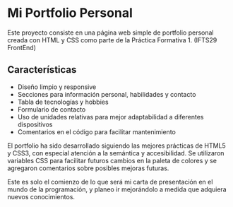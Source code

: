 # Mi Portfolio Personal

Este proyecto consiste en una página web simple de portfolio personal creada con HTML y CSS como parte de la Práctica Formativa 1.
(IFTS29 FrontEnd)

## Características

- Diseño limpio y responsive
- Secciones para información personal, habilidades y contacto
- Tabla de tecnologías y hobbies
- Formulario de contacto
- Uso de unidades relativas para mejor adaptabilidad a diferentes dispositivos
- Comentarios en el código para facilitar mantenimiento

El portfolio ha sido desarrollado siguiendo las mejores prácticas de HTML5 y CSS3, con especial atención a la semántica y accesibilidad. Se utilizaron variables CSS para facilitar futuros cambios en la paleta de colores y se agregaron comentarios sobre posibles mejoras futuras.

Este es solo el comienzo de lo que será mi carta de presentación en el mundo de la programación, y planeo ir mejorándolo a medida que adquiera nuevos conocimientos.